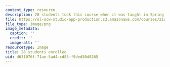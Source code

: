 ```yaml
---
content_type: resource
description: 28 students took this course when it was taught in Spring 2015.
file: https://ol-ocw-studio-app-production.s3.amazonaws.com/courses/21w-747-rhetoric-spring-2015/d631076f71ae5ad4cd85f9ded50d8265_28.png
file_type: image/png
image_metadata:
  caption: ''
  credit: ''
  image-alt: ''
resourcetype: Image
title: 28 students enrolled
uid: d631076f-71ae-5ad4-cd85-f9ded50d8265
---
```

